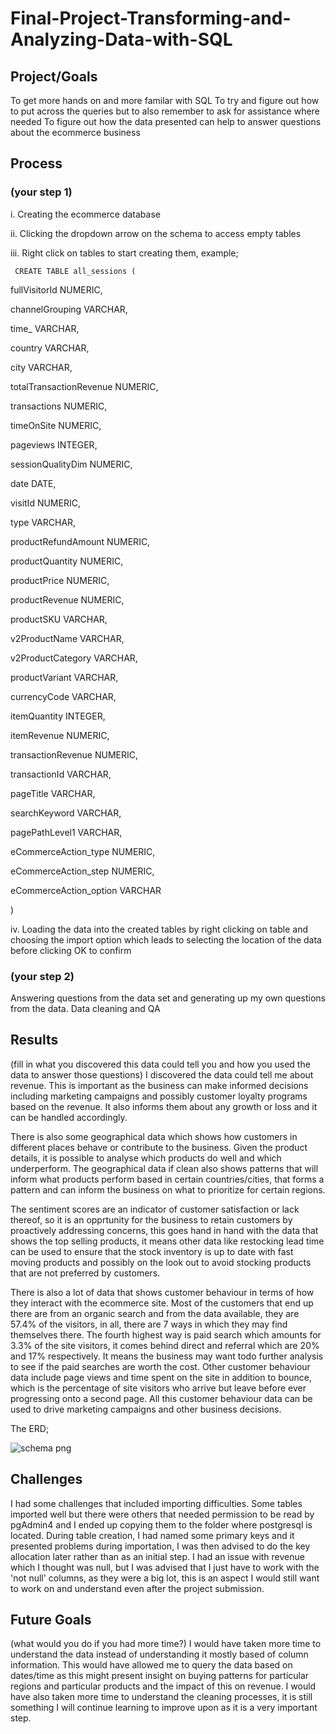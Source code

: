 # Final-Project-Transforming-and-Analyzing-Data-with-SQL

## Project/Goals
To get more hands on and more familar with SQL
To try and figure out how to put across the queries but to also remember to ask for assistance where needed
To figure out how the data presented can help to answer questions about the ecommerce business

## Process
### (your step 1)
i. Creating the ecommerce database


ii. Clicking the dropdown arrow on the schema to access empty tables


iii. Right click on tables to start creating them, example;


     CREATE TABLE all_sessions (
     
  fullVisitorId NUMERIC,
  
  channelGrouping VARCHAR,
  
  time_ VARCHAR,
  
  country VARCHAR,
  
  city VARCHAR,
  
  totalTransactionRevenue NUMERIC,
  
  transactions NUMERIC,
  
  timeOnSite NUMERIC,
  
  pageviews INTEGER,
  
  sessionQualityDim NUMERIC,
  
  date DATE,
  
  visitId NUMERIC,
  
  type VARCHAR,
  
  productRefundAmount NUMERIC,
  
  productQuantity NUMERIC,
  
  productPrice NUMERIC,
  
  productRevenue NUMERIC,
  
  productSKU VARCHAR,
  
  v2ProductName VARCHAR,
  
  v2ProductCategory VARCHAR,
  
  productVariant VARCHAR,
  
  currencyCode VARCHAR,
  
  itemQuantity INTEGER,
  
  itemRevenue NUMERIC,
  
  transactionRevenue NUMERIC,
  
  transactionId VARCHAR,
  
  pageTitle VARCHAR,
  
  searchKeyword VARCHAR,
  
  pagePathLevel1 VARCHAR,
  
  eCommerceAction_type NUMERIC,
  
  eCommerceAction_step NUMERIC,
  
  eCommerceAction_option VARCHAR

)


iv. Loading the data into the created tables by right clicking on table and choosing the import option which leads to selecting the location of the data before clicking OK to confirm

### (your step 2)
Answering questions from the data set and generating up my own questions from the data. Data cleaning and QA

## Results

(fill in what you discovered this data could tell you and how you used the data to answer those questions)
I discovered the data could tell me about revenue. This is important as the business can make informed decisions including marketing campaigns and possibly customer loyalty programs based on the revenue. It also informs them about any growth or loss and it can be handled accordingly.

There is also some geographical data which shows how customers in different places behave or contribute to the business.
Given the product details, it is possible to analyse which products do well and which underperform. The geographical data if clean also shows patterns that will inform what products perform based in certain countries/cities, that forms a pattern and can inform the business on what to prioritize for certain regions.

The sentiment scores are an indicator of customer satisfaction or lack thereof, so it is an opprtunity for the business to retain customers by proactively addressing concerns, this goes hand in hand with the data that shows the top selling products, it means other data like restocking lead time can be used to ensure that the stock inventory is up to date with fast moving products and possibly on the look out to avoid stocking products that are not preferred by customers.

There is also a lot of data that shows customer behaviour in terms of how they interact with the ecommerce site. Most of the customers that end up there are from an organic search and from the data available, they are 57.4% of the visitors, in all, there are 7 ways in which they may find themselves there. The fourth highest way is paid search which amounts for 3.3% of the site visitors, it comes behind direct and referral which are 20% and 17% respectively. It means the business may want todo further analysis to see if the paid searches are worth the cost. Other customer behaviour data include page views and time spent on the site in addition to bounce, which is the percentage of site visitors who arrive but leave before ever progressing onto a second page. All this customer behaviour data can be used to drive marketing campaigns and other business decisions.

The ERD;


![schema png](https://github.com/Fadzai-Roselyn/SQL-Project-LHL/assets/146916613/954c626b-4a44-4abe-a14c-3495c0dc50c8)



## Challenges 
I had some challenges that included importing difficulties. Some tables imported well but there were others that needed permission to be read by pgAdmin4 and I ended up copying them to the folder where postgresql is located.
During table creation, I had named some primary keys and it presented problems during importation, I was then advised to do the key allocation later rather than as an initial step.
I had an issue with revenue which I thought was null, but I was advised that I just have to work with the 'not null' columns, as they were a big lot, this is an aspect I would still want to work on and understand even after the project submission.

## Future Goals
(what would you do if you had more time?)
I would have taken more time to understand the data instead of understanding it mostly based of column information. This would have allowed me to query the data based on dates/time as this might present insight on buying patterns for particular regions and particular products and the impact of this on revenue.
I would have also taken more time to understand the cleaning processes, it is still something I will continue learning to improve upon as it is a very important step.
